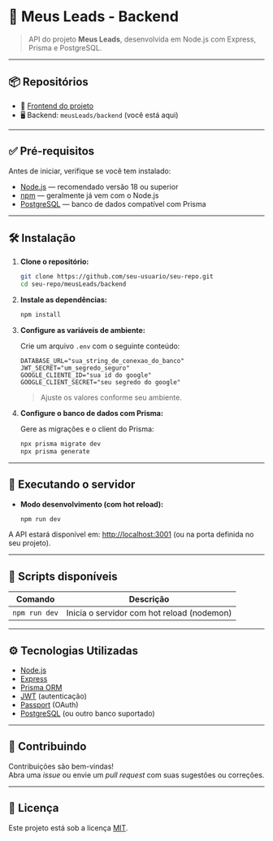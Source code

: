 # 🧾 Meus Leads - Backend

> API do projeto **Meus Leads**, desenvolvida em Node.js com Express, Prisma e PostgreSQL.

---

## 📦 Repositórios

- 🔗 [Frontend do projeto](https://github.com/seu-usuario/seu-repo/tree/main/meusLeads/frontend)
- 🖥️ Backend: `meusLeads/backend` (você está aqui)

---

## ✅ Pré-requisitos

Antes de iniciar, verifique se você tem instalado:

- [Node.js](https://nodejs.org/) — recomendado versão 18 ou superior  
- [npm](https://www.npmjs.com/) — geralmente já vem com o Node.js  
- [PostgreSQL](https://www.postgresql.org/) — banco de dados compatível com Prisma

---

## 🛠️ Instalação

1. **Clone o repositório:**

   ```bash
   git clone https://github.com/seu-usuario/seu-repo.git
   cd seu-repo/meusLeads/backend
   ```

2. **Instale as dependências:**

   ```bash
   npm install
   ```

3. **Configure as variáveis de ambiente:**

   Crie um arquivo `.env` com o seguinte conteúdo:

   ```env
   DATABASE_URL="sua_string_de_conexao_do_banco"
   JWT_SECRET="um_segredo_seguro"
   GOOGLE_CLIENTE_ID="sua id do google"
   GOOGLE_CLIENT_SECRET="seu segredo do google"
   ```

   > Ajuste os valores conforme seu ambiente.

4. **Configure o banco de dados com Prisma:**

   Gere as migrações e o client do Prisma:

   ```bash
   npx prisma migrate dev
   npx prisma generate
   ```

---

## 🚀 Executando o servidor

- **Modo desenvolvimento (com hot reload):**

  ```bash
  npm run dev
  ```

A API estará disponível em: [http://localhost:3001](http://localhost:3001) (ou na porta definida no seu projeto).

---

## 📜 Scripts disponíveis

| Comando         | Descrição                                |
|-----------------|--------------------------------------------|
| `npm run dev`   | Inicia o servidor com hot reload (nodemon) |


---

## ⚙️ Tecnologias Utilizadas

- [Node.js](https://nodejs.org/)
- [Express](https://expressjs.com/)
- [Prisma ORM](https://www.prisma.io/)
- [JWT](https://jwt.io/) (autenticação)
- [Passport](http://www.passportjs.org/) (OAuth)
- [PostgreSQL](https://www.postgresql.org/) (ou outro banco suportado)

---

## 🧠 Contribuindo

Contribuições são bem-vindas!  
Abra uma *issue* ou envie um *pull request* com suas sugestões ou correções.

---

## 📄 Licença

Este projeto está sob a licença [MIT](https://opensource.org/licenses/MIT).